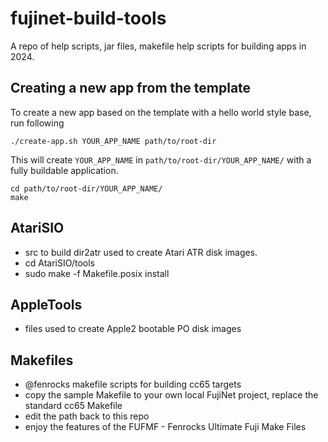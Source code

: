# fujinet-build-tools

A repo of help scripts, jar files, makefile help scripts for building apps in 2024.

## Creating a new app from the template

To create a new app based on the template with a hello world style base, run following

```shell
./create-app.sh YOUR_APP_NAME path/to/root-dir
```

This will create `YOUR_APP_NAME` in `path/to/root-dir/YOUR_APP_NAME/` with a fully buildable application.

```shell
cd path/to/root-dir/YOUR_APP_NAME/
make
```

## AtariSIO

- src to build dir2atr used to create Atari ATR disk images.
- cd AtariSIO/tools
- sudo make -f Makefile.posix install

## AppleTools

- files used to create Apple2 bootable PO disk images

## Makefiles

- @fenrocks makefile scripts for building cc65 targets
- copy the sample Makefile to your own local FujiNet project, replace the standard cc65 Makefile
- edit the path back to this repo
- enjoy the features of the FUFMF - Fenrocks Ultimate Fuji Make Files
